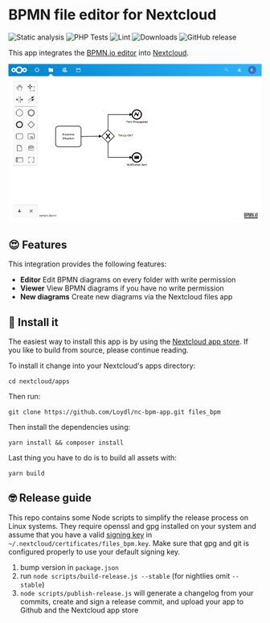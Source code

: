 # BPMN file editor for Nextcloud

![Static analysis](https://github.com/Loydl/nc-bpm-app/workflows/Static%20analysis/badge.svg)
![PHP Tests](https://github.com/Loydl/nc-bpm-app/workflows/PHP%20Tests/badge.svg)
![Lint](https://github.com/Loydl/nc-bpm-app/workflows/Lint/badge.svg)
![Downloads](https://img.shields.io/github/downloads/Loydl/nc-bpm-app/total.svg)
![GitHub release](https://img.shields.io/github/release/Loydl/nc-bpm-app.svg)

This app integrates the [BPMN.io editor](https://bpmn.io) into [Nextcloud](https://nextcloud.com).

![Screenshot editor](https://raw.githubusercontent.com/Loydl/nc-bpm-app/master/docs/screenshot-editor.png)

## :heart_eyes: Features
This integration provides the following features:

* **Editor** Edit BPMN diagrams on every folder with write permission
* **Viewer** View BPMN diagrams if you have no write permission
* **New diagrams** Create new diagrams via the Nextcloud files app

## :rocket: Install it
The easiest way to install this app is by using the [Nextcloud app store](https://apps.nextcloud.com/apps/files_bpm).
If you like to build from source, please continue reading.

To install it change into your Nextcloud's apps directory:

    cd nextcloud/apps

Then run:

    git clone https://github.com/Loydl/nc-bpm-app.git files_bpm

Then install the dependencies using:

    yarn install && composer install

Last thing you have to do is to build all assets with:

    yarn build

## :nerd_face: Release guide
This repo contains some Node scripts to simplify the release process on Linux
systems. They require openssl and gpg installed on your system and assume that
you have a valid [signing key] in `~/.nextcloud/certificates/files_bpm.key`.
Make sure that gpg and git is configured properly to use your default signing
key.

1. bump version in `package.json`
2. run `node scripts/build-release.js --stable` (for nightlies omit `--stable`)
3. `node scripts/publish-release.js` will generate a changelog from your
   commits, create and sign a release commit, and upload your app to Github and
   the Nextcloud app store

[signing key]: https://docs.nextcloud.com/server/stable/developer_manual/app_publishing_maintenance/code_signing.html
